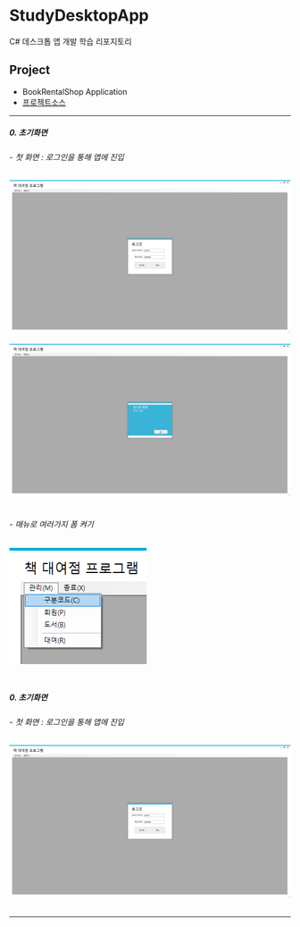 # StudyDesktopApp
C# 데스크톱 앱 개발 학습 리포지토리


## Project
- BookRentalShop Application
- [프로젝트소스](https://github.com/HongryeolSeong/StudyDesktopApp/tree/main/WinformApp/WinFormAdvancedBank/BookRentalShopApp)

---

##### 0. 초기화면
###### - 첫 화면 : 로그인을 통해 앱에 진입

![결과1](https://github.com/HongryeolSeong/StudyDesktopApp/blob/main/WinformApp/WinFormAdvancedBank/BookRentalShopApp/resultimg/01.png "초기 화면")
<br>
<br>
![결과2](https://github.com/HongryeolSeong/StudyDesktopApp/blob/main/WinformApp/WinFormAdvancedBank/BookRentalShopApp/resultimg/02.png "로그인 성공")
<br>
<br>

###### - 매뉴로 여러가지 폼 켜기

![결과3](https://github.com/HongryeolSeong/StudyDesktopApp/blob/main/WinformApp/WinFormAdvancedBank/BookRentalShopApp/resultimg/menu2.png "매뉴 스트립트")
<br>
<br>
---

##### 0. 초기화면
###### - 첫 화면 : 로그인을 통해 앱에 진입

![결과1](https://github.com/HongryeolSeong/StudyDesktopApp/blob/main/WinformApp/WinFormAdvancedBank/BookRentalShopApp/resultimg/01.png "초기 화면")
<br>
<br>

---
